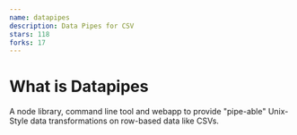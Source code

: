 ```yaml
---
name: datapipes
description: Data Pipes for CSV
stars: 118
forks: 17
---
```


# What is Datapipes

A node library, command line tool and webapp to provide "pipe-able" Unix-Style data transformations on row-based data like CSVs.
